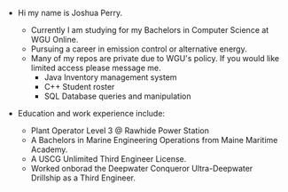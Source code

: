 - Hi my name is Joshua Perry.
  - Currently I am studying for my Bachelors in Computer Science at WGU Online.
  - Pursuing a career in emission control or alternative energy.
  - Many of my repos are private due to WGU's policy. If you would like limited access please message me.
    - Java Inventory management system 
    - C++ Student roster 
    - SQL Database queries and manipulation
  
  
- Education and work experience include:
  - Plant Operator Level 3 @ Rawhide Power Station
  - A Bachelors in Marine Engineering Operations from Maine Maritime Academy.
  - A USCG Unlimited Third Engineer License.
  - Worked onborad the Deepwater Conqueror Ultra-Deepwater Drillship as a Third Engineer.
